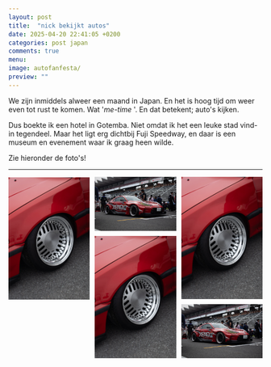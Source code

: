 ```yaml
---
layout: post
title:  "nick bekijkt autos"
date: 2025-04-20 22:41:05 +0200
categories: post japan
comments: true
menu: 
image: autofanfesta/
preview: ""
---
```

We zijn inmiddels alweer een maand in Japan. En het is hoog tijd om weer even tot rust te komen. Wat '_me-time_ '. En dat betekent; auto's kijken. 

Dus boekte ik een hotel in Gotemba. Niet omdat ik het een leuke stad vind- in tegendeel. Maar het ligt erg dichtbij Fuji Speedway, en daar is een museum en evenement waar ik graag heen wilde. 

Zie hieronder de foto's! 

---

<div style="column-count: 3; column-gap: 10px;">
  <img src="/assets/images/autofanfesta/IMG_6499.jpg" style="width: 100%; margin-bottom: 10px; display: block; margin-top: 1px;">
  <img src="/assets/images/autofanfesta/IMG_6421.jpg" style="width: 100%; margin-bottom: 10px; display: block;">
  <img src="/assets/images/autofanfesta/IMG_6499.jpg" style="width: 100%; margin-bottom: 10px; display: block;">
  <img src="/assets/images/autofanfesta/IMG_6499.jpg" style="width: 100%; margin-bottom: 10px; display: block;">
  <img src="/assets/images/autofanfesta/IMG_6421.jpg" style="width: 100%; margin-bottom: 10px; display: block;">
</div>